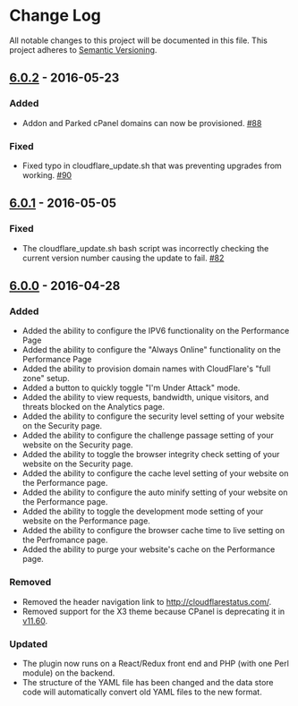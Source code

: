 # Change Log
All notable changes to this project will be documented in this file.
This project adheres to [Semantic Versioning](http://semver.org/).

## [6.0.2](#6.0.2) - 2016-05-23
### Added
- Addon and Parked cPanel domains can now be provisioned. [#88](https://github.com/cloudflare/CloudFlare-CPanel/pull/88)

### Fixed
- Fixed typo in cloudflare_update.sh that was preventing upgrades from working.  [#90](https://github.com/cloudflare/CloudFlare-CPanel/pull/90)

## [6.0.1](#6.0.1) - 2016-05-05
### Fixed
- The cloudflare_update.sh bash script was incorrectly checking the current version number causing the update to fail. [#82](https://github.com/cloudflare/CloudFlare-CPanel/pull/82)

## [6.0.0](#6.0.0) - 2016-04-28
### Added
- Added the ability to configure the IPV6 functionality on the Performance Page
- Added the ability to configure the "Always Online" functionality on the Performance Page
- Added the ability to provision domain names with CloudFlare's "full zone" setup.
- Added a button to quickly toggle "I'm Under Attack" mode.
- Added the ability to view requests, bandwidth, unique visitors, and threats blocked on the Analytics page.
- Added the ability to configure the security level setting of your website on the Security page.
- Added the ability to configure the challenge passage setting of your website on the Security page.
- Added the ability to toggle the browser integrity check setting of your website on the Security page.
- Added the ability to configure the cache level setting of your website on the Performance page.
- Added the ability to configure the auto minify setting of your website on the Performance page.
- Added the ability to toggle the development mode setting of your website on the Performance page.
- Added the ability to configure the browser cache time to live setting on the Perfromance page.
- Added the ability to purge your website's cache on the Performance page.

### Removed
- Removed the header navigation link to http://cloudflarestatus.com/.
- Removed support for the X3 theme because CPanel is deprecating it in [v11.60](https://blog.cpanel.com/its-time-to-say-goodbye-to-x3/).

### Updated
- The plugin now runs on a React/Redux front end and PHP (with one Perl module) on the backend.
- The structure of the YAML file has been changed and the data store code will automatically convert old YAML files to the new format.

